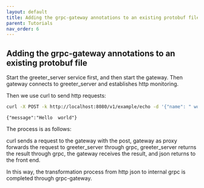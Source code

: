 ```yaml
---
layout: default
title: Adding the grpc-gateway annotations to an existing protobuf file
parent: Tutorials
nav_order: 6
---
```


## Adding the grpc-gateway annotations to an existing protobuf file

Start the greeter_server service first, and then start the gateway. Then gateway connects to greeter_server and establishes http monitoring.

Then we use curl to send http requests:

```sh
curl -X POST -k http://localhost:8080/v1/example/echo -d '{"name": " world"}
```

```
{"message":"Hello  world"}
```

The process is as follows:

curl sends a request to the gateway with the post, gateway as proxy forwards the request to greeter_server through grpc, greeter_server returns the result through grpc, the gateway receives the result, and json returns to the front end.

In this way, the transformation process from http json to internal grpc is completed through grpc-gateway.
